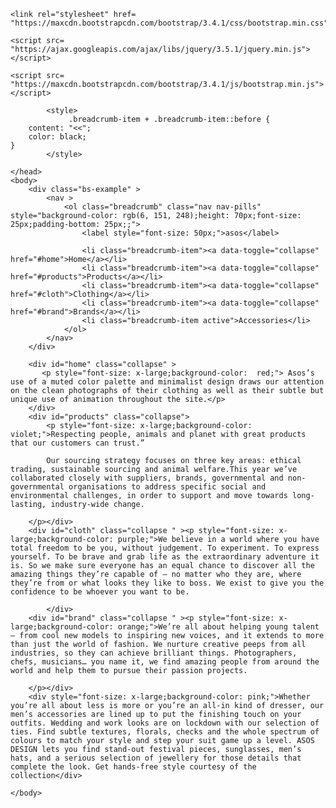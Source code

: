 <html>
    <head>
       <meta name="viewport" content= 
		"width=device-width, initial-scale=1"> 

	<link rel="stylesheet" href= "https://maxcdn.bootstrapcdn.com/bootstrap/3.4.1/css/bootstrap.min.css"> 

	<script src= "https://ajax.googleapis.com/ajax/libs/jquery/3.5.1/jquery.min.js"> </script> 

    <script src= "https://maxcdn.bootstrapcdn.com/bootstrap/3.4.1/js/bootstrap.min.js"> </script> 
   
            <style>
                 .breadcrumb-item + .breadcrumb-item::before {
        content: "<<";
        color: black;
    }
            </style>

    </head>
    <body>
        <div class="bs-example" >
            <nav >
                <ol class="breadcrumb" class="nav nav-pills" style="background-color: rgb(6, 151, 248);height: 70px;font-size: 25px;padding-bottom: 25px;;">
                    <label style="font-size: 50px;">asos</label>
                    
                    <li class="breadcrumb-item"><a data-toggle="collapse" href="#home">Home</a></li>
                    <li class="breadcrumb-item"><a data-toggle="collapse" href="#products">Products</a></li>
                    <li class="breadcrumb-item"><a data-toggle="collapse" href="#cloth">Clothing</a></li>
                    <li class="breadcrumb-item"><a data-toggle="collapse" href="#brand">Brands</a></li>
                    <li class="breadcrumb-item active">Accessories</li>
                </ol>
            </nav>
        </div>
       
        <div id="home" class="collapse" >
           <p style="font-size: x-large;background-color:  red;"> Asos’s use of a muted color palette and minimalist design draws our attention on the clean photographs of their clothing as well as their subtle but unique use of animation throughout the site.</p>
        </div>
        <div id="products" class="collapse">
            <p style="font-size: x-large;background-color:  violet;">Respecting people, animals and planet with great products that our customers can trust.”  

            Our sourcing strategy focuses on three key areas: ethical trading, sustainable sourcing and animal welfare.This year we’ve collaborated closely with suppliers, brands, governmental and non-governmental organisations to address specific social and environmental challenges, in order to support and move towards long-lasting, industry-wide change.

        </p></div>
        <div id="cloth" class="collapse " ><p style="font-size: x-large;background-color: purple;">We believe in a world where you have total freedom to be you, without judgement. To experiment. To express yourself. To be brave and grab life as the extraordinary adventure it is. So we make sure everyone has an equal chance to discover all the amazing things they’re capable of – no matter who they are, where they’re from or what looks they like to boss. We exist to give you the confidence to be whoever you want to be.

            </div>
        <div id="brand" class="collapse " ><p style="font-size: x-large;background-color: orange;">We’re all about helping young talent – from cool new models to inspiring new voices, and it extends to more than just the world of fashion. We nurture creative peeps from all industries, so they can achieve brilliant things. Photographers, chefs, musicians… you name it, we find amazing people from around the world and help them to pursue their passion projects.

        </p></div>
        <div style="font-size: x-large;background-color: pink;">Whether you’re all about less is more or you’re an all-in kind of dresser, our men’s accessories are lined up to put the finishing touch on your outfits. Wedding and work looks are on lockdown with our selection of ties. Find subtle textures, florals, checks and the whole spectrum of colours to match your style and step your suit game up a level. ASOS DESIGN lets you find stand-out festival pieces, sunglasses, men’s hats, and a serious selection of jewellery for those details that complete the look. Get hands-free style courtesy of the collection</div>
       
    </body>
</html>
